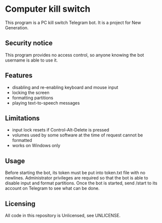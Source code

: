 # Computer kill switch

This program is a PC kill switch Telegram bot. It is a project for New Generation.

## Security notice
This program provides no access control, so anyone knowing the bot username is able to use it.

## Features
- disabling and re-enabling keyboard and mouse input
- locking the screen
- formatting partitions
- playing text-to-speech messages

## Limitations
- input lock resets if Control-Alt-Delete is pressed
- volumes used by some software at the time of request cannot be formatted
- works on Windows only

## Usage
Before starting the bot, its token must be put into token.txt file with no newlines. Administrator privileges are required so that the bot is able to disable input and format partitions. Once the bot is started, send /start to its account on Telegram to see what can be done.

## Licensing
All code in this repository is Unlicensed, see UNLICENSE.
